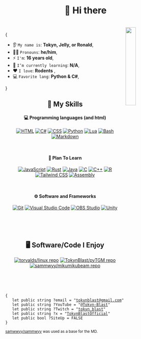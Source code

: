 <!--HOW IS THIS ONE EMOJI?! 🧑‍🏫-->

<h1 align="center">👋 Hi there</h1>

<br>
<img align='right' src='images/NUXtocat.gif' width='25%'>  

{  

* 👂 `My name is`: **Tokyn, Jelly, or Ronald**,
* 👱‍♂️ `Pronouns`: **he/him**,
* ⚡ `I'm`: **16 years old**,
* 🌱 `I’m currently learning`: **N/A**,
* ❤️ `I love`: **Rodents**  ,
* 💻 `Favorite lang`: **Python & C#**,

}

<h2 align="center">🌱 My Skills</h2>

<h4 align="center">💻 Programming languages (and html)</h4>

<p align="center">
<a href="https://github.com/search?q=user%3ATokynBlast+language%3AHTML+&type=repositories"><img alt="HTML" src="https://img.shields.io/badge/HTML-E34F26.svg?logo=html5&logoColor=white"></a>
<a href="#"><img alt="C#" src="https://custom-icon-badges.demolab.com/badge/C%23-68217A.svg?logo=cs2&logoColor=white"></a>
<a href="https://github.com/search?q=user%3ATokynBlast+language%3Acss&type=code"><img alt="CSS" src="https://img.shields.io/badge/CSS-1572B6.svg?logo=css3&logoColor=white"></a>
<a href="https://github.com/search?q=user%3ATokynBlast+language%3Apython&type=code"><img alt="Python" src="https://img.shields.io/badge/Python-3776AB.svg?logo=python&logoColor=white"></a>
<a href="#"><img alt="Lua" src="https://img.shields.io/badge/Lua-2C2D72?logo=lua&logoColor=white"></a>
<a href="#"><img alt="Bash" src="https://img.shields.io/badge/Bash-121011.svg?logo=gnu-bash&logoColor=white"></a>
<a href="https://github.com/search?q=user%3ATokynBlast+language%3Amarkdown&type=code"><img alt="Markdown" src="https://img.shields.io/badge/Markdown-000000.svg?logo=markdown&logoColor=white"></a>

</p>
<br>

<h4 align="center">🏫 Plan To Learn</h4>
<p align="center">
<a href="https://github.com/search?q=user%3ATokynBlast+language%3AJavaScript+&type=repositories"><img alt="JavaScript" src="https://img.shields.io/badge/JavaScript-F7DF1E.svg?logo=javascript&logoColor=black"></a>
<a href="#"><img alt="Rust" src="https://img.shields.io/badge/-Rust-D65A41?style=flat&logo=rust"></a>
<a href="#"><img alt="Java" src="https://custom-icon-badges.demolab.com/badge/Java-007396.svg?logo=java&logoColor=white"></a>
<a href="#"><img alt="C" src="https://shields.io/badge/-C-00599C?style=flat&logo=C"></a>
<a href="#"><img alt="C++" src="https://img.shields.io/badge/-C++-00599C?logo=cplusplus&logoColor=white"></a>
<a href="#"><img alt="R" src="https://shields.io/badge/-R-276DC3?style=flat&logo=R"></a>
<a href="#"><img alt="Tailwind CSS" src="https://img.shields.io/badge/Tailwind_CSS-38B2AC.svg?logo=tailwind-css&logoColor=white"></a>
<a href="#"><img alt="Assembly" src="https://img.shields.io/badge/-Assembly-000000?style=flat&logo=assemblyscript"></a>
</p>
<br>

<h4 align="center">⚙ Software and Frameworks</h4>

<p align="center">
<a href="#"><img alt="Git" src="https://img.shields.io/badge/Git-F05033.svg?logo=git&logoColor=white"></a>
<a href="#"><img alt="Visual Studio Code" src="https://img.shields.io/badge/Visual%20Studio%20Code-0078d7.svg?logo=visual-studio-code&logoColor=white"></a>
<a href="#"><img alt="OBS Studio" src="https://img.shields.io/badge/-OBS-302E31?logo=obs-studio&logoColor=white"></a>
<a href="#"><img alt="Unity" src="https://img.shields.io/badge/Unity-000000.svg?logo=unity&logoColor=white"></a>
</p>
<br><br><br>
<h2 align="center">🖥️ Software/Code I Enjoy</h2>

<p align="center">
<a href="https://github.com/torvalds/linux"><img alt="torvalds/linux repo" src="https://img.shields.io/badge/torvalds-linux-000000"></a>
<a href="https://github.com/TokynBlast/pyTGM"><img alt="TokynBlast/pyTGM repo" src="https://img.shields.io/badge/TokynBlast-pyTGM-3776AB"></a>
<a href="https://github.com/sammwyy/mikumikubeam"><img alt="sammwyy/mikumikubeam repo" src="https://img.shields.io/badge/sammwyy-MikuMikuBeam-00BFFF"></a>
</p>

<br><br><br>

<pre><code>{
   let public string ?email = "<a href='mailto:tokynblast@gmail.com'>tokynblast@gmail.com</a>"  
   let public string ?YouTube = "<a href='https://youtube.com/@Tokyn-Blast'>@Tokyn-Blast</a>"  
   let public string ?Twitch = "<a href='http://twitch.com/tokyn_blast'>tokyn_blast</a>"
   let public string ?x = "<a href='http://x.com/user/TokynBlastOfficial'>TokynBlastOfficial</a>"
   let public bool ?SiteUp = FALSE
}</code></pre>

<sub>[samwwyy/sammwyy](https://github.com/sammwyy/sammwyy) was used as a base for the MD.</sub>
